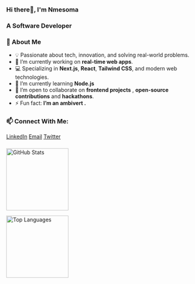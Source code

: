 <h3 >Hi there👋, I'm Nmesoma</h1>
<h3 >A Software Developer </h3>

### 🌟 About Me

- 💡 Passionate about tech, innovation, and solving real-world problems. 
- 🔭 I’m currently working on  **real-time web apps**.
- 💻 Specializing in **Next.js**, **React**, **Tailwind CSS**, and modern web technologies. 
- 🌱 I’m currently learning **Node.js**
- 👯 I’m open to collaborate on **frontend projects** , **open-source contributions** and **hackathons**.  
- ⚡ Fun fact: **I’m an ambivert .**

### 📫 Connect With Me: <p align="left">
<a href="https://www.linkedin.com/in/nmesoma-nnopu-39836529a">LinkedIn</a> <a href="nnopujane@gmail.com">Email</a>  <a href="https://x.com/NmesomaNnopu?t=G5ZmooDkX8xYMxnPnGYPSQ&s=09">Twitter</a>
</p>


###
 <p >
  <img
  src="https://github-readme-stats.vercel.app/api?username=nmesomajane&show_icons=true&theme=transparent&hide_border=true"
  alt="GitHub Stats" height="165" />

<!-- Top Languages -->
<img
  src="https://github-readme-stats.vercel.app/api/top-langs/?username=nmesomajane&layout=compact&theme=transparent&hide_border=true"
  alt="Top Languages" height="165" />
</p>




